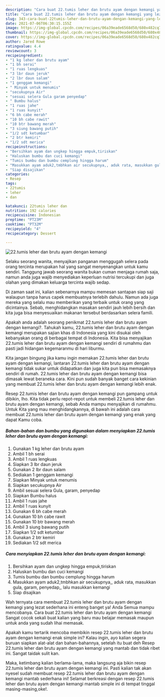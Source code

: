 ```yaml
---
description: "Cara buat 22.tumis leher dan brutu ayam dengan kemangi yang lezat dan Mudah Dibuat"
title: "Cara buat 22.tumis leher dan brutu ayam dengan kemangi yang lezat dan Mudah Dibuat"
slug: 343-cara-buat-22tumis-leher-dan-brutu-ayam-dengan-kemangi-yang-lezat-dan-mudah-dibuat
date: 2021-07-06T06:30:15.155Z
image: https://img-global.cpcdn.com/recipes/06a39eade6568d50/680x482cq70/22tumis-leher-dan-brutu-ayam-dengan-kemangi-foto-resep-utama.jpg
thumbnail: https://img-global.cpcdn.com/recipes/06a39eade6568d50/680x482cq70/22tumis-leher-dan-brutu-ayam-dengan-kemangi-foto-resep-utama.jpg
cover: https://img-global.cpcdn.com/recipes/06a39eade6568d50/680x482cq70/22tumis-leher-dan-brutu-ayam-dengan-kemangi-foto-resep-utama.jpg
author: Jared Rowe
ratingvalue: 4.4
reviewcount: 3
recipeingredient:
- "1 kg leher dan brutu ayam"
- "1 bh serai"
- "1 ruas lengkuas"
- "3 lbr daun jeruk"
- "2 lbr daun salam"
- "1 genggam kemangi"
- " Minyak untuk menumis"
- "secukupnya Air"
- "sesuai selera Gula garam penyedap"
- " Bumbu halus"
- "1 ruas jahe"
- "1 ruas kunyit"
- "6 bh cabe merah"
- "10 bh cabe rawit"
- "10 btr bawang merah"
- "3 siung bawang putih"
- "1/2 sdt ketumbar"
- "2 btr kemiri"
- "1/2 sdt merica"
recipeinstructions:
- "Bersihkan ayam dan ungkep hingga empuk,tiriskan"
- "Haluskan bumbu dan cuci kemangi"
- "Tumis bumbu dan bumbu cemplung hingga harum"
- "Masukkan ayam aduk2,tmbhkan air secukupnya,, aduk rata, masukkan gula, garam, penyedap,, lalu masukkan kemangi"
- "Siap disajikan"
categories:
- Resep
tags:
- 22tumis
- leher
- dan

katakunci: 22tumis leher dan 
nutrition: 192 calories
recipecuisine: Indonesian
preptime: "PT23M"
cooktime: "PT32M"
recipeyield: "4"
recipecategory: Dessert

---
```



![22.tumis leher dan brutu ayam dengan kemangi](https://img-global.cpcdn.com/recipes/06a39eade6568d50/680x482cq70/22tumis-leher-dan-brutu-ayam-dengan-kemangi-foto-resep-utama.jpg)

Selaku seorang wanita, menyajikan panganan menggugah selera pada orang tercinta merupakan hal yang sangat menyenangkan untuk kamu sendiri. Tanggung jawab seorang  wanita bukan cuman menjaga rumah saja, namun anda juga wajib menyediakan keperluan nutrisi tercukupi dan juga olahan yang dimakan keluarga tercinta wajib sedap.

Di zaman  saat ini, kalian sebenarnya mampu memesan santapan siap saji walaupun tanpa harus capek membuatnya terlebih dahulu. Namun ada juga mereka yang selalu mau memberikan yang terbaik untuk orang yang dicintainya. Sebab, menghidangkan masakan sendiri jauh lebih bersih dan kita juga bisa menyesuaikan makanan tersebut berdasarkan selera famili. 



Apakah anda adalah seorang penikmat 22.tumis leher dan brutu ayam dengan kemangi?. Tahukah kamu, 22.tumis leher dan brutu ayam dengan kemangi merupakan sajian khas di Indonesia yang kini disukai oleh kebanyakan orang di berbagai tempat di Indonesia. Kita bisa menyajikan 22.tumis leher dan brutu ayam dengan kemangi sendiri di rumahmu dan pasti jadi hidangan kegemaranmu di hari liburmu.

Kita jangan bingung jika kamu ingin memakan 22.tumis leher dan brutu ayam dengan kemangi, lantaran 22.tumis leher dan brutu ayam dengan kemangi tidak sukar untuk didapatkan dan juga kita pun bisa memasaknya sendiri di rumah. 22.tumis leher dan brutu ayam dengan kemangi bisa dimasak lewat beraneka cara. Kini pun sudah banyak banget cara kekinian yang membuat 22.tumis leher dan brutu ayam dengan kemangi lebih enak.

Resep 22.tumis leher dan brutu ayam dengan kemangi pun gampang untuk dibikin, lho. Kita tidak perlu repot-repot untuk membeli 22.tumis leher dan brutu ayam dengan kemangi, sebab Anda mampu menyajikan di rumahmu. Untuk Kita yang mau menghidangkannya, di bawah ini adalah cara membuat 22.tumis leher dan brutu ayam dengan kemangi yang enak yang dapat Kamu coba.

<!--inarticleads1-->

##### Bahan-bahan dan bumbu yang digunakan dalam menyiapkan 22.tumis leher dan brutu ayam dengan kemangi:

1. Gunakan 1 kg leher dan brutu ayam
1. Ambil 1 bh serai
1. Ambil 1 ruas lengkuas
1. Siapkan 3 lbr daun jeruk
1. Gunakan 2 lbr daun salam
1. Sediakan 1 genggam kemangi
1. Siapkan  Minyak untuk menumis
1. Siapkan secukupnya Air
1. Ambil sesuai selera Gula, garam, penyedap
1. Siapkan  Bumbu halus
1. Ambil 1 ruas jahe
1. Ambil 1 ruas kunyit
1. Gunakan 6 bh cabe merah
1. Gunakan 10 bh cabe rawit
1. Gunakan 10 btr bawang merah
1. Ambil 3 siung bawang putih
1. Siapkan 1/2 sdt ketumbar
1. Gunakan 2 btr kemiri
1. Sediakan 1/2 sdt merica




<!--inarticleads2-->

##### Cara menyiapkan 22.tumis leher dan brutu ayam dengan kemangi:

1. Bersihkan ayam dan ungkep hingga empuk,tiriskan
1. Haluskan bumbu dan cuci kemangi
1. Tumis bumbu dan bumbu cemplung hingga harum
1. Masukkan ayam aduk2,tmbhkan air secukupnya,, aduk rata, masukkan gula, garam, penyedap,, lalu masukkan kemangi
1. Siap disajikan




Wah ternyata cara membuat 22.tumis leher dan brutu ayam dengan kemangi yang lezat sederhana ini enteng banget ya! Anda Semua mampu mencobanya. Cara buat 22.tumis leher dan brutu ayam dengan kemangi Sangat cocok sekali buat kalian yang baru mau belajar memasak maupun untuk anda yang sudah lihai memasak.

Apakah kamu tertarik mencoba membikin resep 22.tumis leher dan brutu ayam dengan kemangi enak simple ini? Kalau ingin, ayo kalian segera buruan siapkan alat-alat dan bahan-bahannya, setelah itu buat deh Resep 22.tumis leher dan brutu ayam dengan kemangi yang mantab dan tidak ribet ini. Sangat taidak sulit kan. 

Maka, ketimbang kalian berlama-lama, maka langsung aja bikin resep 22.tumis leher dan brutu ayam dengan kemangi ini. Pasti kalian tak akan nyesel sudah membuat resep 22.tumis leher dan brutu ayam dengan kemangi mantab sederhana ini! Selamat berkreasi dengan resep 22.tumis leher dan brutu ayam dengan kemangi mantab simple ini di tempat tinggal masing-masing,oke!.

